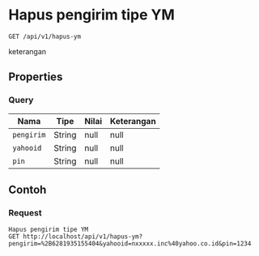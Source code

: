 # Hapus pengirim tipe YM
```http
GET /api/v1/hapus-ym
```
keterangan
## Properties
### Query
Nama | Tipe | Nilai | Keterangan
--- | --- | --- | ---
<code>pengirim</code> | String | null | null
<code>yahooid</code> | String | null | null
<code>pin</code> | String | null | null

## Contoh

### Request
```http
Hapus pengirim tipe YM
GET http://localhost/api/v1/hapus-ym?pengirim=%2B6281935155404&yahooid=nxxxxx.inc%40yahoo.co.id&pin=1234
```

